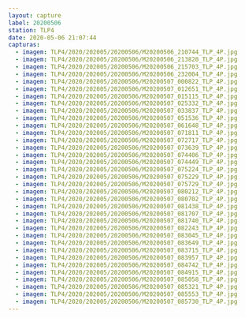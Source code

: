 ```yaml
---
layout: capture
label: 20200506
station: TLP4
date: 2020-05-06 21:07:44
capturas:
  - imagem: TLP4/2020/202005/20200506/M20200506_210744_TLP_4P.jpg
  - imagem: TLP4/2020/202005/20200506/M20200506_213820_TLP_4P.jpg
  - imagem: TLP4/2020/202005/20200506/M20200506_215703_TLP_4P.jpg
  - imagem: TLP4/2020/202005/20200506/M20200506_232004_TLP_4P.jpg
  - imagem: TLP4/2020/202005/20200506/M20200507_000822_TLP_4P.jpg
  - imagem: TLP4/2020/202005/20200506/M20200507_012651_TLP_4P.jpg
  - imagem: TLP4/2020/202005/20200506/M20200507_015115_TLP_4P.jpg
  - imagem: TLP4/2020/202005/20200506/M20200507_025332_TLP_4P.jpg
  - imagem: TLP4/2020/202005/20200506/M20200507_033837_TLP_4P.jpg
  - imagem: TLP4/2020/202005/20200506/M20200507_051536_TLP_4P.jpg
  - imagem: TLP4/2020/202005/20200506/M20200507_061648_TLP_4P.jpg
  - imagem: TLP4/2020/202005/20200506/M20200507_071811_TLP_4P.jpg
  - imagem: TLP4/2020/202005/20200506/M20200507_072717_TLP_4P.jpg
  - imagem: TLP4/2020/202005/20200506/M20200507_073639_TLP_4P.jpg
  - imagem: TLP4/2020/202005/20200506/M20200507_074406_TLP_4P.jpg
  - imagem: TLP4/2020/202005/20200506/M20200507_074449_TLP_4P.jpg
  - imagem: TLP4/2020/202005/20200506/M20200507_075224_TLP_4P.jpg
  - imagem: TLP4/2020/202005/20200506/M20200507_075229_TLP_4P.jpg
  - imagem: TLP4/2020/202005/20200506/M20200507_075729_TLP_4P.jpg
  - imagem: TLP4/2020/202005/20200506/M20200507_080212_TLP_4P.jpg
  - imagem: TLP4/2020/202005/20200506/M20200507_080702_TLP_4P.jpg
  - imagem: TLP4/2020/202005/20200506/M20200507_081438_TLP_4P.jpg
  - imagem: TLP4/2020/202005/20200506/M20200507_081707_TLP_4P.jpg
  - imagem: TLP4/2020/202005/20200506/M20200507_081740_TLP_4P.jpg
  - imagem: TLP4/2020/202005/20200506/M20200507_082243_TLP_4P.jpg
  - imagem: TLP4/2020/202005/20200506/M20200507_083045_TLP_4P.jpg
  - imagem: TLP4/2020/202005/20200506/M20200507_083649_TLP_4P.jpg
  - imagem: TLP4/2020/202005/20200506/M20200507_083715_TLP_4P.jpg
  - imagem: TLP4/2020/202005/20200506/M20200507_083957_TLP_4P.jpg
  - imagem: TLP4/2020/202005/20200506/M20200507_084742_TLP_4P.jpg
  - imagem: TLP4/2020/202005/20200506/M20200507_084915_TLP_4P.jpg
  - imagem: TLP4/2020/202005/20200506/M20200507_085058_TLP_4P.jpg
  - imagem: TLP4/2020/202005/20200506/M20200507_085321_TLP_4P.jpg
  - imagem: TLP4/2020/202005/20200506/M20200507_085553_TLP_4P.jpg
  - imagem: TLP4/2020/202005/20200506/M20200507_085730_TLP_4P.jpg
---
```

